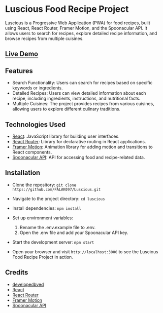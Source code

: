 # Luscious Food Recipe Project

Luscious is a Progressive Web Application (PWA) for food recipes, built using React, React Router, Framer Motion, and the Spoonacular API. It allows users to search for recipes, explore detailed recipe information, and browse recipes from multiple cuisines.

## [Live Demo](https://luscious-falak097.vercel.app/)

## Features

- Search Functionality: Users can search for recipes based on specific keywords or ingredients.
- Detailed Recipes: Users can view detailed information about each recipe, including ingredients, instructions, and nutritional facts.
- Multiple Cuisines: The project provides recipes from various cuisines, allowing users to explore different culinary traditions.

## Technologies Used

- [React](https://reactjs.org): JavaScript library for building user interfaces.
- [React Router](https://reactrouter.com): Library for declarative routing in React applications.
- [Framer Motion](https://www.framer.com/api/motion/): Animation library for adding motion and transitions to React components.
- [Spoonacular API](https://spoonacular.com/food-api): API for accessing food and recipe-related data.

## Installation

- Clone the repository:
  `git clone https://github.com/FALAK097/Luscious.git`

- Navigate to the project directory:
  `cd luscious`
- Install dependencies:
  `npm install`

- Set up environment variables:

  1. Rename the .env.example file to .env.
  2. Open the .env file and add your Spoonacular API key.

- Start the development server:
  `npm start`

- Open your browser and visit `http://localhost:3000` to see the Luscious Food Recipe Project in action.

## Credits

- [developedbyed](https://github.com/developedbyed/)
- [React](https://reactjs.org)
- [React Router](https://reactrouter.com)
- [Framer Motion](https://www.framer.com/api/motion/)
- [Spoonacular API](https://spoonacular.com/food-api)
